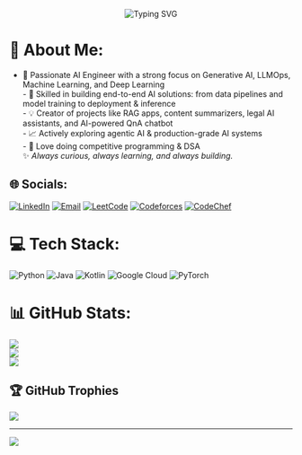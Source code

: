 <p align="center">
  <img src="https://readme-typing-svg.demolab.com?font=Fira+Code&size=28&pause=1200&duration=2000&center=true&vCenter=true&repeat=true&width=700&height=70&color=ff4b1f,ff9068&lines=AI+Engineer;Generative+AI;LLM+Ops;Machine+Learning;Deep+Learning;" alt="Typing SVG" />
</p>



# 💫 About Me:
- 🔭 Passionate AI Engineer with a strong focus on Generative AI, LLMOps, Machine Learning, and Deep Learning<br>- 🚀 Skilled in building end-to-end AI solutions: from data pipelines and model training to deployment & inference  <br>- 💡 Creator of projects like RAG apps, content summarizers, legal AI assistants, and AI-powered QnA chatbot  <br>- 📈 Actively exploring agentic AI & production-grade AI systems<br>- 🤝 Love doing competitive programming & DSA<br>✨ *Always curious, always learning, and always building.*<br>


## 🌐 Socials:
[![LinkedIn](https://img.shields.io/badge/LinkedIn-%230077B5.svg?logo=linkedin&logoColor=white)](https://www.linkedin.com/in/harish-narasimhan-k-17ba45254/) [![Email](https://img.shields.io/badge/Email-D14836?logo=gmail&logoColor=white)](mailto:harishnarasimhan0135@gmail.com) [![LeetCode](https://img.shields.io/badge/LeetCode-FFA116?style=for-the-badge&logo=leetcode&logoColor=black)](https://leetcode.com/u/Harish_Narasimhan_K/)  [![Codeforces](https://img.shields.io/badge/Codeforces-1F8ACB?style=for-the-badge&logo=codeforces&logoColor=white)](https://codeforces.com/profile/Harish_0135)  [![CodeChef](https://img.shields.io/badge/CodeChef-5B4638?style=for-the-badge&logo=codechef&logoColor=white)](https://www.codechef.com/users/harishk_0135)


# 💻 Tech Stack:
![Python](https://img.shields.io/badge/python-3670A0?style=for-the-badge&logo=python&logoColor=ffdd54) ![Java](https://img.shields.io/badge/java-%23ED8B00.svg?style=for-the-badge&logo=openjdk&logoColor=white) ![Kotlin](https://img.shields.io/badge/kotlin-%237F52FF.svg?style=for-the-badge&logo=kotlin&logoColor=white) ![Google Cloud](https://img.shields.io/badge/GoogleCloud-%234285F4.svg?style=for-the-badge&logo=google-cloud&logoColor=white) ![PyTorch](https://img.shields.io/badge/PyTorch-%23EE4C2C.svg?style=for-the-badge&logo=PyTorch&logoColor=white)
# 📊 GitHub Stats:
![](https://github-readme-stats.vercel.app/api?username=HarishNarasimhanK&theme=dark&hide_border=false&include_all_commits=true&count_private=true)<br/>
![](https://nirzak-streak-stats.vercel.app/?user=HarishNarasimhanK&theme=dark&hide_border=false)<br/>
![](https://github-readme-stats.vercel.app/api/top-langs/?username=HarishNarasimhanK&theme=dark&hide_border=false&include_all_commits=true&count_private=true&layout=compact)

## 🏆 GitHub Trophies
![](https://github-profile-trophy.vercel.app/?username=HarishNarasimhanK&theme=radical&no-frame=false&no-bg=true&margin-w=4)

---
[![](https://visitcount.itsvg.in/api?id=HarishNarasimhanK&icon=0&color=6)](https://visitcount.itsvg.in)

<!-- Proudly created with GPRM ( https://gprm.itsvg.in ) -->
